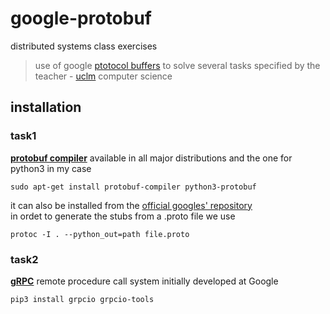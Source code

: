 # google-protobuf
distributed systems class exercises  
> use of google [ptotocol buffers](https://developers.google.com/protocol-buffers/?hl=es-419) to solve several tasks specified by the teacher - [uclm](https://www.uclm.es/) computer science  

## installation
### task1
[**protobuf compiler**](https://developers.google.com/protocol-buffers/) available in all major distributions and the one for python3 in my case
```
sudo apt-get install protobuf-compiler python3-protobuf
```
it can also be installed from the [official googles' repository](https://github.com/protocolbuffers/protobuf)    
in ordet to generate the stubs from a .proto file we use
```
protoc -I . --python_out=path file.proto
```
### task2
[**gRPC**](https://grpc.io/) remote procedure call system initially developed at Google
```
pip3 install grpcio grpcio-tools
```
